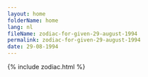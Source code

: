 ```yaml
---
layout: home
folderName: home
lang: nl
fileName: zodiac-for-given-29-august-1994
permalink: zodiac-for-given-29-august-1994
date: 29-08-1994
---
```

{% include zodiac.html %}
